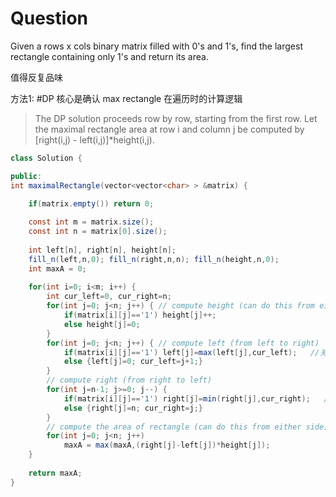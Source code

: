 
# Question
Given a rows x cols binary matrix filled with 0's and 1's, find the largest rectangle containing only 1's and return its area.

值得反复品味

方法1: #DP 核心是确认 max rectangle 在遍历时的计算逻辑

> The DP solution proceeds row by row, starting from the first row. 
Let the maximal rectangle area at row i and column j be computed by [right(i,j) - left(i,j)]*height(i,j).
```cs
class Solution {

public:
int maximalRectangle(vector<vector<char> > &matrix) {

    if(matrix.empty()) return 0;
    
    const int m = matrix.size();
    const int n = matrix[0].size();
    
    int left[n], right[n], height[n];
    fill_n(left,n,0); fill_n(right,n,n); fill_n(height,n,0);
    int maxA = 0;
    
    for(int i=0; i<m; i++) {
        int cur_left=0, cur_right=n; 
        for(int j=0; j<n; j++) { // compute height (can do this from either side)
            if(matrix[i][j]=='1') height[j]++; 
            else height[j]=0;
        }
        for(int j=0; j<n; j++) { // compute left (from left to right)
            if(matrix[i][j]=='1') left[j]=max(left[j],cur_left);   //关键!!!!!!!!!!!!!!
            else {left[j]=0; cur_left=j+1;}
        }
        // compute right (from right to left)
        for(int j=n-1; j>=0; j--) {
            if(matrix[i][j]=='1') right[j]=min(right[j],cur_right);   //关键!!!!!!!!!!!!!
            else {right[j]=n; cur_right=j;}    
        }
        // compute the area of rectangle (can do this from either side)
        for(int j=0; j<n; j++)
            maxA = max(maxA,(right[j]-left[j])*height[j]);
    }
    
    return maxA;
}




